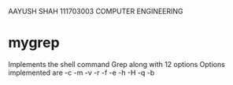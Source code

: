 AAYUSH SHAH
111703003
COMPUTER ENGINEERING

# mygrep
Implements the shell command Grep along with 12 options
Options implemented are
-c
-m
-v
-r
-f
-e
-h
-H
-q
-b

